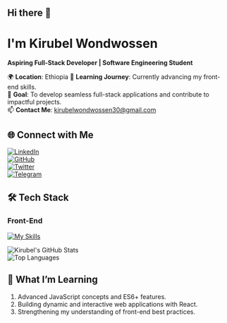 ## Hi there 👋

# I'm Kirubel Wondwossen 
**Aspiring Full-Stack Developer | Software Engineering Student**

🌍 **Location**: Ethiopia 
🌱 **Learning Journey**: Currently advancing my front-end skills.  
🎯 **Goal**: To develop seamless full-stack applications and contribute to impactful projects.  
📫 **Contact Me**: [kirubelwondwossen30@gmail.com](mailto:kirubelwondwossen30@gmail.com)

## 🌐 **Connect with Me**  

[![LinkedIn](https://img.shields.io/badge/LinkedIn-0077B5?logo=linkedin&logoColor=white)](https://www.linkedin.com/in/kirubel-wondwossen-1578b9335)  
[![GitHub](https://img.shields.io/badge/GitHub-333?logo=github&logoColor=white)](https://github.com/yourusername)  
[![Twitter](https://img.shields.io/badge/Twitter-1DA1F2?logo=twitter&logoColor=white)](https://twitter.com/yourusername)  
[![Telegram](https://img.shields.io/badge/Twitter-1DA1F2?logo=twitter&logoColor=white)](https://twitter.com/yourusername)  

## 🛠️ **Tech Stack**  

### **Front-End**  
[![My Skills](https://skillicons.dev/icons?i=js,html,css,cpp,java,git)](https://skillicons.dev)

![Kirubel's GitHub Stats](https://github-readme-stats.vercel.app/api?username=KirubelWondwossen&show_icons=true&theme=radical)  
![Top Languages](https://github-readme-stats.vercel.app/api/top-langs/?username=KirubelWondwossen&layout=compact&theme=radical)  

## 🌱 **What I’m Learning**  
1. Advanced JavaScript concepts and ES6+ features.  
2. Building dynamic and interactive web applications with React.  
3. Strengthening my understanding of front-end best practices.



